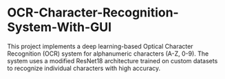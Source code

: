 # OCR-Character-Recognition-System-With-GUI
This project implements a deep learning-based Optical Character Recognition (OCR) system for alphanumeric characters (A-Z, 0-9). The system uses a modified ResNet18 architecture trained on custom datasets to recognize individual characters with high accuracy.
